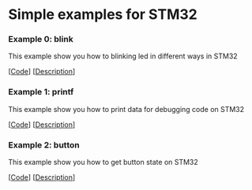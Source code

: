 # Simple examples for STM32

### Example 0: blink

This example show you how to blinking led in different ways in STM32

[[Code](E0_blink/E0_blink.c)] [[Description](E0_blink/E0_blink.md)]

### Example 1: printf

This example show you how to print data for debugging code on STM32

[[Code](E1_printf/E1_printf.c)] [[Description](E1_printf/E1_printf.md)]

### Example 2: button

This example show you how to get button state on STM32

[[Code](E2_button/E2_button.c)] [[Description](E2_button/E2_button.md)]


